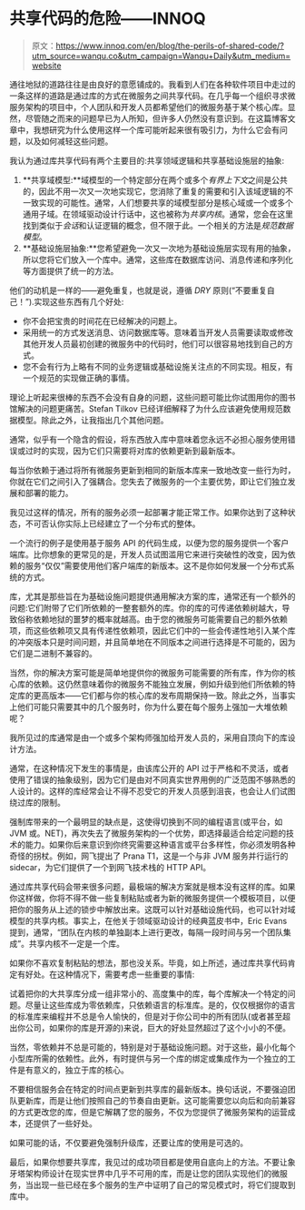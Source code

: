 # 共享代码的危险——INNOQ

> 原文：<https://www.innoq.com/en/blog/the-perils-of-shared-code/?utm_source=wanqu.co&utm_campaign=Wanqu+Daily&utm_medium=website>



通往地狱的道路往往是由良好的意愿铺成的。我看到人们在各种软件项目中走过的一条这样的道路是通过库的方式在微服务之间共享代码。在几乎每一个组织寻求微服务架构的项目中，个人团队和开发人员都希望他们的微服务基于某个核心库。显然，尽管随之而来的问题早已为人所知，但许多人仍然没有意识到。在这篇博客文章中，我想研究为什么使用这样一个库可能听起来很有吸引力，为什么它会有问题，以及如何减轻这些问题。

我认为通过库共享代码有两个主要目的:共享领域逻辑和共享基础设施层的抽象:

1.  **共享域模型:**域模型的一个特定部分在两个或多个*有界上下文*之间是公共的，因此不用一次又一次地实现它，您消除了重复的需要和引入该域逻辑的不一致实现的可能性。通常，人们想要共享的域模型部分是核心域或一个或多个通用子域。在领域驱动设计行话中，这也被称为*共享内核*。通常，您会在这里找到类似于*会话*和认证逻辑的概念，但不限于此。一个相关的方法是*规范数据模型*。
2.  **基础设施层抽象:**您希望避免一次又一次地为基础设施层实现有用的抽象，所以您将它们放入一个库中。通常，这些库在数据库访问、消息传递和序列化等方面提供了统一的方法。

他们的动机是一样的——避免重复，也就是说，遵循 *DRY* 原则(“不要重复自己！”).实现这些东西有几个好处:

*   你不会把宝贵的时间花在已经解决的问题上。
*   采用统一的方式发送消息、访问数据库等。意味着当开发人员需要读取或修改其他开发人员最初创建的微服务中的代码时，他们可以很容易地找到自己的方式。
*   您不会有行为上略有不同的业务逻辑或基础设施关注点的不同实现。相反，有一个规范的实现做正确的事情。

理论上听起来很棒的东西不会没有自身的问题，这些问题可能比你试图用你的图书馆解决的问题更痛苦。Stefan Tilkov 已经详细解释了为什么应该避免使用规范数据模型。除此之外，让我指出几个其他问题。

通常，似乎有一个隐含的假设，将东西放入库中意味着您永远不必担心服务使用错误或过时的实现，因为它们只需要将对库的依赖更新到最新版本。

每当你依赖于通过将所有微服务更新到相同的新版本库来一致地改变一些行为时，你就在它们之间引入了强耦合。您失去了微服务的一个主要优势，即让它们独立发展和部署的能力。

我见过这样的情况，所有的服务必须一起部署才能正常工作。如果你达到了这种状态，不可否认你实际上已经建立了一个分布式的整体。

一个流行的例子是使用基于服务 API 的代码生成，以便为您的服务提供一个客户端库。比你想象的更常见的是，开发人员试图滥用它来进行突破性的改变，因为依赖的服务“仅仅”需要使用他们客户端库的新版本。这不是你如何发展一个分布式系统的方式。

库，尤其是那些旨在为基础设施问题提供通用解决方案的库，通常还有一个额外的问题:它们附带了它们所依赖的一整套额外的库。你的库的可传递依赖树越大，导致俗称依赖地狱的噩梦的概率就越高。由于您的微服务可能需要自己的额外依赖项，而这些依赖项又具有传递性依赖项，因此它们中的一些会传递性地引入某个库的冲突版本只是时间问题，并且简单地在不同版本之间进行选择是不可能的，因为它们是二进制不兼容的。

当然，你的解决方案可能是简单地提供你的微服务可能需要的所有库，作为你的核心库的依赖。这仍然意味着你的微服务不能独立发展，例如升级到他们所依赖的特定库的更高版本——它们都与你的核心库的发布周期保持一致。除此之外，当事实上他们可能只需要其中的几个服务时，你为什么要在每个服务上强加一大堆依赖呢？

我所见过的库通常是由一个或多个架构师强加给开发人员的，采用自顶向下的库设计方法。

通常，在这种情况下发生的事情是，由该库公开的 API 过于严格和不灵活，或者使用了错误的抽象级别，因为它们是由对不同真实世界用例的广泛范围不够熟悉的人设计的。这样的库经常会让不得不忍受它的开发人员感到沮丧，也会让人们试图绕过库的限制。

强制库带来的一个最明显的缺点是，这使得切换到不同的编程语言(或平台，如 JVM 或。NET)，再次失去了微服务架构的一个优势，即选择最适合给定问题的技术的能力。如果你后来意识到你终究需要这种语言或平台多样性，你必须发明各种奇怪的拐杖。例如，网飞提出了 Prana T1，这是一个与非 JVM 服务并行运行的 sidecar，为它们提供了一个到网飞技术栈的 HTTP API。

通过库共享代码会带来很多问题，最极端的解决方案就是根本没有这样的库。如果你这样做，你将不得不做一些复制粘贴或者为新的微服务提供一个模板项目，以便把你的服务从上述的锁步中解放出来。这既可以针对基础设施代码，也可以针对域模型的共享内核。事实上，在他关于领域驱动设计的经典蓝皮书中，Eric Evans 提到，通常，“团队在内核的单独副本上进行更改，每隔一段时间与另一个团队集成”。共享内核不一定是一个库。

如果你不喜欢复制粘贴的想法，那也没关系。毕竟，如上所述，通过库共享代码肯定有好处。在这种情况下，需要考虑一些重要的事情:

试着把你的大共享库分成一组非常小的、高度集中的库，每个库解决一个特定的问题。尽量让这些库成为零依赖库，只依赖语言的标准库。是的，仅仅根据你的语言的标准库来编程并不总是令人愉快的，但是对于你公司中的所有团队(或者甚至超出你公司，如果你的库是开源的)来说，巨大的好处显然超过了这个小小的不便。

当然，零依赖并不总是可能的，特别是对于基础设施问题。对于这些，最小化每个小型库所需的依赖性。此外，有时提供与另一个库的绑定或集成作为一个独立的工件是有意义的，独立于库的核心。

不要相信服务会在特定的时间点更新到共享库的最新版本。换句话说，不要强迫团队更新库，而是让他们按照自己的节奏自由更新。这可能需要您以向后和向前兼容的方式更改您的库，但是它解耦了您的服务，不仅为您提供了微服务架构的运营成本，还提供了一些好处。

如果可能的话，不仅要避免强制升级库，还要让库的使用是可选的。

最后，如果你想要共享库，我见过的成功项目都是使用自底向上的方法。不要让象牙塔架构师设计在现实世界中几乎不可用的库，而是让您的团队实现他们的微服务，当出现一些已经在多个服务的生产中证明了自己的常见模式时，将它们提取到库中。

